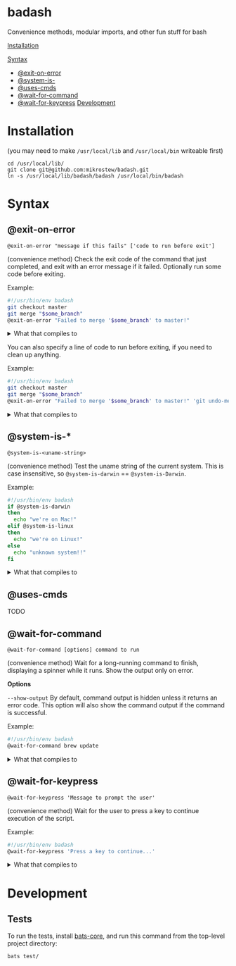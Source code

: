 # badash

Convenience methods, modular imports, and other fun stuff for bash

[Installation](#installation)

[Syntax](#syntax)
* [@exit-on-error](#exit-on-error)
* [@system-is-](#system-is-)
* [@uses-cmds](#uses-cmds)
* [@wait-for-command](#wait-for-command)
* [@wait-for-keypress](#wait-for-keypress)
[Development](#development)

# Installation

(you may need to make `/usr/local/lib` and `/usr/local/bin` writeable first)

```
cd /usr/local/lib/
git clone git@github.com:mikrostew/badash.git
ln -s /usr/local/lib/badash/badash /usr/local/bin/badash
```

# Syntax

## @exit-on-error

`@exit-on-error "message if this fails" ['code to run before exit']`

(convenience method) Check the exit code of the command that just completed, and exit with an error message if it failed. Optionally run some code before exiting.

Example:

```bash
#!/usr/bin/env badash
git checkout master
git merge "$some_branch"
@exit-on-error "Failed to merge '$some_branch' to master!"
```

<details>
  <summary>What that compiles to</summary>

```bash
#!/usr/bin/env bash
git checkout master
git merge "$some_branch"
exit_code="$?"
if [ "$exit_code" -ne 0 ]
then
  echo "Failed to merge '$some_branch' to master!" >&2
  exit "$exit_code"
fi
```
</details>

You can also specify a line of code to run before exiting, if you need to clean up anything.

Example:

```bash
#!/usr/bin/env badash
git checkout master
git merge "$some_branch"
@exit-on-error "Failed to merge '$some_branch' to master!" 'git undo-merge-somehow'
```

<details>
  <summary>What that compiles to</summary>

```bash
#!/usr/bin/env bash
git checkout master
git merge "$some_branch"
exit_code="$?"
if [ "$exit_code" -ne 0 ]
then
  echo "Failed to merge '$some_branch' to master!" >&2
  git undo-merge-somehow
  exit "$exit_code"
fi
```
</details>

## @system-is-*

`@system-is-<uname-string>`

(convenience method) Test the uname string of the current system. This is case insensitive, so `@system-is-darwin` == `@system-is-Darwin`.

Example:

```bash
#!/usr/bin/env badash
if @system-is-darwin
then
  echo "we're on Mac!"
elif @system-is-linux
then
  echo "we're on Linux!"
else
  echo "unknown system!!"
fi
```

<details>
  <summary>What that compiles to</summary>

```bash
#!/usr/bin/env bash
if [ "$(uname -s | tr '[:upper:]' '[:lower:]')" == "darwin" ]
then
  echo "we're on Mac!"
elif [ "$(uname -s | tr '[:upper:]' '[:lower:]')" == "linux" ]
then
  echo "we're on Linux!"
else
  echo "unknown system!!"
fi
```
</details>


## @uses-cmds

TODO


## @wait-for-command

`@wait-for-command [options] command to run`

(convenience method) Wait for a long-running command to finish, displaying a spinner while it runs. Show the output only on error.

**Options**

`--show-output` By default, command output is hidden unless it returns an error code. This option will also show the command output if the command is successful.

Example:

```bash
#!/usr/bin/env badash
@wait-for-command brew update
```

<details>
  <summary>What that compiles to</summary>

```bash
#!/usr/bin/env bash
COLOR_FG_BOLD_GREEN='\033[1;32m'
COLOR_FG_GREEN='\033[0;32m'
COLOR_FG_RED='\033[0;31m'
COLOR_RESET='\033[0m'
if [ "$(uname -s)" == 'Darwin' ]; then DATE_CMD=gdate; else DATE_CMD=date; fi
# show a busy spinner while command is running
# and only show output if there is an error
gen::wait-for-command() {
  # flags
  #  --show-output: always show command output
  if [ "$1" == "--show-output" ]
  then
    local show_output="true"
    shift
  fi
  # input is a command array
  local cmd_string="$@"

  # calculate things for the output
  local spin_chars='⠋⠙⠹⠸⠼⠴⠦⠧⠇⠏' # braille dots
  local num_chars=${#spin_chars}
  local total_length=$(( 2 + ${#cmd_string} ))

  # run the command async, and capture the PID
  local cmd_start_time=$($DATE_CMD +%s%3N)
  exec 3< <("$@" 2>&1)
  local cmd_pid="$!"

  # wait for the command to complete, showing a busy spinner
  i=0
  while kill -0 $cmd_pid 2>/dev/null
  do
    i=$(( (i + 1) % num_chars ))
    printf "\r${spin_chars:$i:1} ${COLOR_FG_BOLD_GREEN}running${COLOR_RESET} '${cmd_string}'" >&2
    sleep 0.1
  done
  # calculate total runtime (approx)
  local cmd_stop_time=$($DATE_CMD +%s%3N)
  local cmd_run_time=$((cmd_stop_time - cmd_start_time))

  # get the exit code of that process
  wait $cmd_pid
  local exit_code="$?"

  # TODO: attempt to clean up, depending on option (doesn't always work)
  # but still check if it failed?
  #printf "\r%-${total_length}s\r" ' ' >&2

  printf "\r  ${COLOR_FG_BOLD_GREEN}running${COLOR_RESET} '$cmd_string' (${cmd_run_time}ms)" >&2

  # check that the command was successful
  if [ "$exit_code" == 0 ]
  then
    printf " [${COLOR_FG_GREEN}OK${COLOR_RESET}]\n"
    # show output if configured
    if [ "$show_output" == "true" ]; then cat <&3; fi
  else
    printf " [${COLOR_FG_RED}ERROR${COLOR_RESET}]\n"
    # if it fails, show the command output
    cat <&3
  fi
}
gen::wait-for-command brew update
```
</details>


## @wait-for-keypress

`@wait-for-keypress 'Message to prompt the user'`

(convenience method) Wait for the user to press a key to continue execution of the script.

Example:

```bash
#!/usr/bin/env badash
@wait-for-keypress 'Press a key to continue...'
```

<details>
  <summary>What that compiles to</summary>

```bash
#!/usr/bin/env bash
echo -n 'Press a key to continue...'
read -n1 -s
```
</details>


# Development

## Tests

To run the tests, install [bats-core](https://github.com/bats-core/bats-core), and run this command from the top-level project directory:

```
bats test/
```
